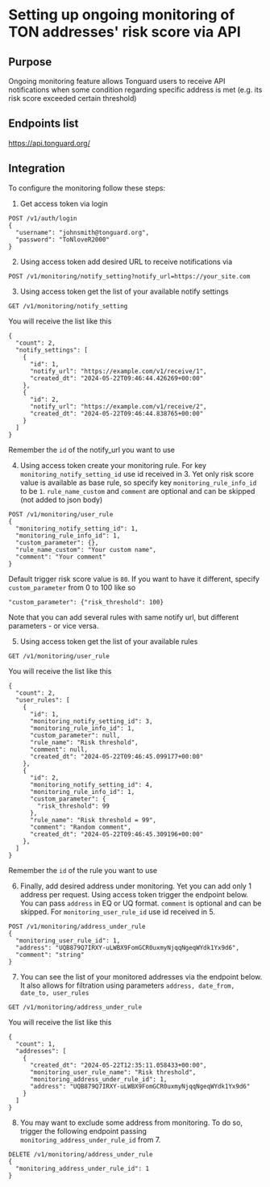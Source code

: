 # Setting up ongoing monitoring of TON addresses' risk score via API

## Purpose

Ongoing monitoring feature allows Tonguard users to receive API notifications when some condition regarding specific address is met 
(e.g. its risk score exceeded certain threshold)

## Endpoints list

https://api.tonguard.org/

## Integration

To configure the monitoring follow these steps:

1. Get access token via login

```
POST /v1/auth/login
{
  "username": "johnsmith@tonguard.org",
  "password": "ToNloveR2000"
}
```

2. Using access token add desired URL to receive notifications via

```
POST /v1/monitoring/notify_setting?notify_url=https://your_site.com
```

3. Using access token get the list of your available notify settings

```
GET /v1/monitoring/notify_setting
```

You will receive the list like this

```
{
  "count": 2,
  "notify_settings": [
    {
      "id": 1,
      "notify_url": "https://example.com/v1/receive/1",
      "created_dt": "2024-05-22T09:46:44.426269+00:00"
    },
    {
      "id": 2,
      "notify_url": "https://example.com/v1/receive/2",
      "created_dt": "2024-05-22T09:46:44.838765+00:00"
    }
  ]
}
```

Remember the `id` of the notify_url you want to use

4. Using access token create your monitoring rule. For key `monitoring_notify_setting_id` use id received in 3.
Yet only risk score value is available as base rule, so specify key `monitoring_rule_info_id` to be `1`.
`rule_name_custom` and `comment` are optional and can be skipped (not added to json body)

```
POST /v1/monitoring/user_rule
{
  "monitoring_notify_setting_id": 1,
  "monitoring_rule_info_id": 1,
  "custom_parameter": {},
  "rule_name_custom": "Your custom name",
  "comment": "Your comment"
}
```

Default trigger risk score value is `80`. If you want to have it different, specify `custom_parameter` from 0 to 100 like so

```"custom_parameter": {"risk_threshold": 100}```

Note that you can add several rules with same notify url, but different parameters - or vice versa.

5. Using access token get the list of your available rules

```
GET /v1/monitoring/user_rule
```

You will receive the list like this

```
{
  "count": 2,
  "user_rules": [
    {
      "id": 1,
      "monitoring_notify_setting_id": 3,
      "monitoring_rule_info_id": 1,
      "custom_parameter": null,
      "rule_name": "Risk threshold",
      "comment": null,
      "created_dt": "2024-05-22T09:46:45.099177+00:00"
    },
    {
      "id": 2,
      "monitoring_notify_setting_id": 4,
      "monitoring_rule_info_id": 1,
      "custom_parameter": {
        "risk_threshold": 99
      },
      "rule_name": "Risk threshold = 99",
      "comment": "Random comment",
      "created_dt": "2024-05-22T09:46:45.309196+00:00"
    },
  ]
}
```

Remember the `id` of the rule you want to use

6. Finally, add desired address under monitoring. Yet you can add only 1 address per request. 
Using access token trigger the endpoint below. You can pass `address` in EQ or UQ format. 
`comment` is optional and can be skipped. For `monitoring_user_rule_id` use id received in 5.

```
POST /v1/monitoring/address_under_rule
{
  "monitoring_user_rule_id": 1,
  "address": "UQB879Q7IRXY-uLWBX9FomGCR0uxmyNjqqNgeqWYdk1Yx9d6",
  "comment": "string"
}
```

7. You can see the list of your monitored addresses via the endpoint below. 
It also allows for filtration using parameters `address, date_from, date_to, user_rules`

```
GET /v1/monitoring/address_under_rule
```

You will receive the list like this

```
{
  "count": 1,
  "addresses": [
    {
      "created_dt": "2024-05-22T12:35:11.058433+00:00",
      "monitoring_user_rule_name": "Risk threshold",
      "monitoring_address_under_rule_id": 1,
      "address": "UQB879Q7IRXY-uLWBX9FomGCR0uxmyNjqqNgeqWYdk1Yx9d6"
    }
  ]
}
```

8. You may want to exclude some address from monitoring. 
To do so, trigger the following endpoint passing `monitoring_address_under_rule_id` from 7.

```
DELETE /v1/monitoring/address_under_rule
{
  "monitoring_address_under_rule_id": 1
}
```
